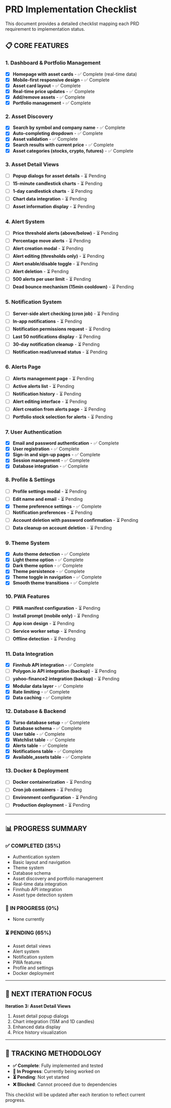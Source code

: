 # PRD Implementation Checklist

This document provides a detailed checklist mapping each PRD requirement to implementation status.

## 📋 **CORE FEATURES**

### 1. Dashboard & Portfolio Management
- [x] **Homepage with asset cards** - ✅ Complete (real-time data)
- [x] **Mobile-first responsive design** - ✅ Complete
- [x] **Asset card layout** - ✅ Complete
- [x] **Real-time price updates** - ✅ Complete
- [x] **Add/remove assets** - ✅ Complete
- [x] **Portfolio management** - ✅ Complete

### 2. Asset Discovery
- [x] **Search by symbol and company name** - ✅ Complete
- [x] **Auto-completing dropdown** - ✅ Complete
- [x] **Asset validation** - ✅ Complete
- [x] **Search results with current price** - ✅ Complete
- [x] **Asset categories (stocks, crypto, futures)** - ✅ Complete

### 3. Asset Detail Views
- [ ] **Popup dialogs for asset details** - ⏳ Pending
- [ ] **15-minute candlestick charts** - ⏳ Pending
- [ ] **1-day candlestick charts** - ⏳ Pending
- [ ] **Chart data integration** - ⏳ Pending
- [ ] **Asset information display** - ⏳ Pending

### 4. Alert System
- [ ] **Price threshold alerts (above/below)** - ⏳ Pending
- [ ] **Percentage move alerts** - ⏳ Pending
- [ ] **Alert creation modal** - ⏳ Pending
- [ ] **Alert editing (thresholds only)** - ⏳ Pending
- [ ] **Alert enable/disable toggle** - ⏳ Pending
- [ ] **Alert deletion** - ⏳ Pending
- [ ] **500 alerts per user limit** - ⏳ Pending
- [ ] **Dead bounce mechanism (15min cooldown)** - ⏳ Pending

### 5. Notification System
- [ ] **Server-side alert checking (cron job)** - ⏳ Pending
- [ ] **In-app notifications** - ⏳ Pending
- [ ] **Notification permissions request** - ⏳ Pending
- [ ] **Last 50 notifications display** - ⏳ Pending
- [ ] **30-day notification cleanup** - ⏳ Pending
- [ ] **Notification read/unread status** - ⏳ Pending

### 6. Alerts Page
- [ ] **Alerts management page** - ⏳ Pending
- [ ] **Active alerts list** - ⏳ Pending
- [ ] **Notification history** - ⏳ Pending
- [ ] **Alert editing interface** - ⏳ Pending
- [ ] **Alert creation from alerts page** - ⏳ Pending
- [ ] **Portfolio stock selection for alerts** - ⏳ Pending

### 7. User Authentication
- [x] **Email and password authentication** - ✅ Complete
- [x] **User registration** - ✅ Complete
- [x] **Sign-in and sign-up pages** - ✅ Complete
- [x] **Session management** - ✅ Complete
- [x] **Database integration** - ✅ Complete

### 8. Profile & Settings
- [ ] **Profile settings modal** - ⏳ Pending
- [ ] **Edit name and email** - ⏳ Pending
- [x] **Theme preference settings** - ✅ Complete
- [ ] **Notification preferences** - ⏳ Pending
- [ ] **Account deletion with password confirmation** - ⏳ Pending
- [ ] **Data cleanup on account deletion** - ⏳ Pending

### 9. Theme System
- [x] **Auto theme detection** - ✅ Complete
- [x] **Light theme option** - ✅ Complete
- [x] **Dark theme option** - ✅ Complete
- [x] **Theme persistence** - ✅ Complete
- [x] **Theme toggle in navigation** - ✅ Complete
- [x] **Smooth theme transitions** - ✅ Complete

### 10. PWA Features
- [ ] **PWA manifest configuration** - ⏳ Pending
- [ ] **Install prompt (mobile only)** - ⏳ Pending
- [ ] **App icon design** - ⏳ Pending
- [ ] **Service worker setup** - ⏳ Pending
- [ ] **Offline detection** - ⏳ Pending

### 11. Data Integration
- [x] **Finnhub API integration** - ✅ Complete
- [ ] **Polygon.io API integration (backup)** - ⏳ Pending
- [ ] **yahoo-finance2 integration (backup)** - ⏳ Pending
- [x] **Modular data layer** - ✅ Complete
- [x] **Rate limiting** - ✅ Complete
- [x] **Data caching** - ✅ Complete

### 12. Database & Backend
- [x] **Turso database setup** - ✅ Complete
- [x] **Database schema** - ✅ Complete
- [x] **User table** - ✅ Complete
- [x] **Watchlist table** - ✅ Complete
- [x] **Alerts table** - ✅ Complete
- [x] **Notifications table** - ✅ Complete
- [x] **Available_assets table** - ✅ Complete

### 13. Docker & Deployment
- [ ] **Docker containerization** - ⏳ Pending
- [ ] **Cron job containers** - ⏳ Pending
- [ ] **Environment configuration** - ⏳ Pending
- [ ] **Production deployment** - ⏳ Pending

---

## 📊 **PROGRESS SUMMARY**

### ✅ **COMPLETED (35%)**
- Authentication system
- Basic layout and navigation
- Theme system
- Database schema
- Asset discovery and portfolio management
- Real-time data integration
- Finnhub API integration
- Asset type detection system

### 🚧 **IN PROGRESS (0%)**
- None currently

### ⏳ **PENDING (65%)**
- Asset detail views
- Alert system
- Notification system
- PWA features
- Profile and settings
- Docker deployment

---

## 🎯 **NEXT ITERATION FOCUS**

**Iteration 3: Asset Detail Views**
1. Asset detail popup dialogs
2. Chart integration (15M and 1D candles)
3. Enhanced data display
4. Price history visualization

---

## 📝 **TRACKING METHODOLOGY**

- **✅ Complete**: Fully implemented and tested
- **🚧 In Progress**: Currently being worked on
- **⏳ Pending**: Not yet started
- **❌ Blocked**: Cannot proceed due to dependencies

This checklist will be updated after each iteration to reflect current progress.
